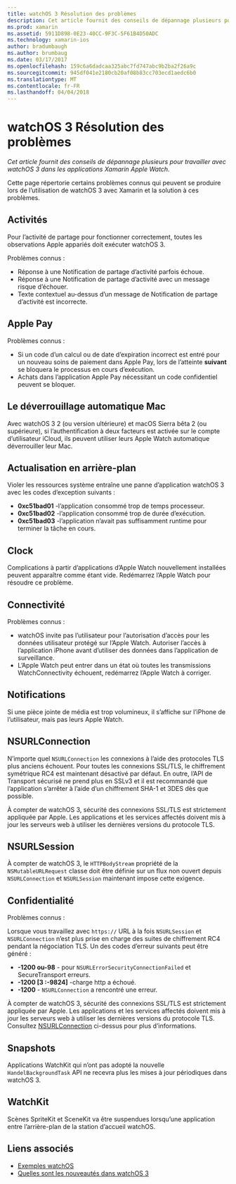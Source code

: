 ```yaml
---
title: watchOS 3 Résolution des problèmes
description: Cet article fournit des conseils de dépannage plusieurs pour travailler avec watchOS 3 dans les applications Xamarin Apple Watch.
ms.prod: xamarin
ms.assetid: 5911D898-0E23-40CC-9F3C-5F61B4D50ADC
ms.technology: xamarin-ios
author: bradumbaugh
ms.author: brumbaug
ms.date: 03/17/2017
ms.openlocfilehash: 159c6a6dadcaa325abc7fd747abc9b2ba2f26a9c
ms.sourcegitcommit: 945df041e2180cb20af08b83cc703ecd1aedc6b0
ms.translationtype: MT
ms.contentlocale: fr-FR
ms.lasthandoff: 04/04/2018
---
```

# <a name="watchos-3-troubleshooting"></a>watchOS 3 Résolution des problèmes

_Cet article fournit des conseils de dépannage plusieurs pour travailler avec watchOS 3 dans les applications Xamarin Apple Watch._

Cette page répertorie certains problèmes connus qui peuvent se produire lors de l’utilisation de watchOS 3 avec Xamarin et la solution à ces problèmes.

## <a name="activities"></a>Activités

Pour l’activité de partage pour fonctionner correctement, toutes les observations Apple appariés doit exécuter watchOS 3.

Problèmes connus :

- Réponse à une Notification de partage d’activité parfois échoue.
- Réponse à une Notification de partage d’activité avec un message risque d’échouer.
- Texte contextuel au-dessus d’un message de Notification de partage d’activité est incorrecte.


## <a name="apple-pay"></a>Apple Pay

Problèmes connus :

- Si un code d’un calcul ou de date d’expiration incorrect est entré pour un nouveau soins de paiement dans Apple Pay, lors de l’atteinte **suivant** se bloquera le processus en cours d’exécution.
- Achats dans l’application Apple Pay nécessitant un code confidentiel peuvent se bloquer.



## <a name="auto-mac-unlock"></a>Le déverrouillage automatique Mac

Avec watchOS 3 2 (ou version ultérieure) et macOS Sierra bêta 2 (ou supérieure), si l’authentification à deux facteurs est activée sur le compte d’utilisateur iCloud, ils peuvent utiliser leurs Apple Watch automatique déverrouiller leur Mac.



## <a name="background-refresh"></a>Actualisation en arrière-plan

Violer les ressources système entraîne une panne d’application watchOS 3 avec les codes d’exception suivants :

- **0xc51bad01** -l’application consommé trop de temps processeur.
- **0xc51bad02** -l’application consommé trop de durée d’exécution.
- **0xc51bad03** -l’application n’avait pas suffisamment runtime pour terminer la tâche en cours.



## <a name="clock"></a>Clock

Complications à partir d’applications d’Apple Watch nouvellement installées peuvent apparaître comme étant vide. Redémarrez l’Apple Watch pour résoudre ce problème.


## <a name="connectivity"></a>Connectivité

Problèmes connus :

- watchOS invite pas l’utilisateur pour l’autorisation d’accès pour les données utilisateur protégé sur l’Apple Watch. Autoriser l’accès à l’application iPhone avant d’utiliser des données dans l’application de surveillance.
- L’Apple Watch peut entrer dans un état où toutes les transmissions WatchConnectivity échouent, redémarrez l’Apple Watch à corriger.


## <a name="notifications"></a>Notifications

Si une pièce jointe de média est trop volumineux, il s’affiche sur l’iPhone de l’utilisateur, mais pas leurs Apple Watch.


## <a name="nsurlconnection"></a>NSURLConnection

N’importe quel `NSURLConnection` les connexions à l’aide des protocoles TLS plus anciens échouent. Pour toutes les connexions SSL/TLS, le chiffrement symétrique RC4 est maintenant désactivé par défaut. En outre, l’API de Transport sécurisé ne prend plus en SSLv3 et il est recommandé que l’application s’arrêter à l’aide d’un chiffrement SHA-1 et 3DES dès que possible.

À compter de watchOS 3, sécurité des connexions SSL/TLS est strictement appliquée par Apple. Les applications et les services affectés doivent mis à jour les serveurs web à utiliser les dernières versions du protocole TLS.


## <a name="nsurlsession"></a>NSURLSession

À compter de watchOS 3, le `HTTPBodyStream` propriété de la `NSMutableURLRequest` classe doit être définie sur un flux non ouvert depuis `NSURLConnection` et `NSURLSession` maintenant impose cette exigence.


## <a name="privacy"></a>Confidentialité

Problèmes connus :

Lorsque vous travaillez avec `https://` URL à la fois `NSURLSession` et `NSURLConnection` n’est plus prise en charge des suites de chiffrement RC4 pendant la négociation TLS. Un des codes d’erreur suivants peut être généré :

- **-1200 ou-98** - pour `NSURLErrorSecurityConnectionFailed` et SecureTransport erreurs.
- **-1200 [3 :-9824]** -charge http a échoué.
- **-1200**  -  `NSURLConnection` a rencontré une erreur.

À compter de watchOS 3, sécurité des connexions SSL/TLS est strictement appliquée par Apple. Les applications et les services affectés doivent mis à jour les serveurs web à utiliser les dernières versions du protocole TLS. Consultez [NSURLConnection](#NSURLConnection) ci-dessus pour plus d’informations.


## <a name="snapshots"></a>Snapshots

Applications WatchKit qui n’ont pas adopté la nouvelle `HandelBackgroundTask` API ne recevra plus les mises à jour périodiques dans watchOS 3. 


## <a name="watchkit"></a>WatchKit

Scènes SpriteKit et SceneKit va être suspendues lorsqu’une application entre l’arrière-plan de la station d’accueil watchOS.


## <a name="related-links"></a>Liens associés

- [Exemples watchOS](https://developer.xamarin.com/samples/watchos/all/)
- [Quelles sont les nouveautés dans watchOS 3](https://developer.apple.com/library/prerelease/content/releasenotes/General/WhatsNewInwatchOS/Articles/watchOS3.html#//apple_ref/doc/uid/TP40017085-SW1)
